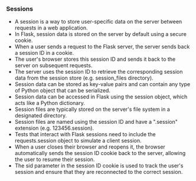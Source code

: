 ### Sessions 
- A session is a way to store user-specific data on the server between requests in a web application.
- In Flask, session data is stored on the server by default using a secure cookie.
- When a user sends a request to the Flask server, the server sends back a session ID in a cookie.
- The user's browser stores this session ID and sends it back to the server on subsequent requests.
- The server uses the session ID to retrieve the corresponding session data from the session store (e.g. session_files directory).
- Session data can be stored as key-value pairs and can contain any type of Python object that can be serialized.
- Session data can be accessed in Flask using the session object, which acts like a Python dictionary.
- Session files are typically stored on the server's file system in a designated directory.
- Session files are named using the session ID and have a ".session" extension (e.g. 123456.session).
- Tests that interact with Flask sessions need to include the requests.session object to simulate a client session.
- When a user closes their browser and reopens it, the browser automatically sends the session ID cookie back to the server, allowing the user to resume their session.
- The sid parameter in the session ID cookie is used to track the user's session and ensure that they are reconnected to the correct session.
